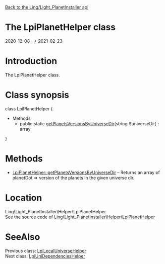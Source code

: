[Back to the Ling/Light_PlanetInstaller api](https://github.com/lingtalfi/Light_PlanetInstaller/blob/master/doc/api/Ling/Light_PlanetInstaller.md)



The LpiPlanetHelper class
================
2020-12-08 --> 2021-02-23






Introduction
============

The LpiPlanetHelper class.



Class synopsis
==============


class <span class="pl-k">LpiPlanetHelper</span>  {

- Methods
    - public static [getPlanetsVersionsByUniverseDir](https://github.com/lingtalfi/Light_PlanetInstaller/blob/master/doc/api/Ling/Light_PlanetInstaller/Helper/LpiPlanetHelper/getPlanetsVersionsByUniverseDir.md)(string $universeDir) : array

}






Methods
==============

- [LpiPlanetHelper::getPlanetsVersionsByUniverseDir](https://github.com/lingtalfi/Light_PlanetInstaller/blob/master/doc/api/Ling/Light_PlanetInstaller/Helper/LpiPlanetHelper/getPlanetsVersionsByUniverseDir.md) &ndash; Returns an array of planetDot => version of the planets in the given universe dir.





Location
=============
Ling\Light_PlanetInstaller\Helper\LpiPlanetHelper<br>
See the source code of [Ling\Light_PlanetInstaller\Helper\LpiPlanetHelper](https://github.com/lingtalfi/Light_PlanetInstaller/blob/master/Helper/LpiPlanetHelper.php)



SeeAlso
==============
Previous class: [LpiLocalUniverseHelper](https://github.com/lingtalfi/Light_PlanetInstaller/blob/master/doc/api/Ling/Light_PlanetInstaller/Helper/LpiLocalUniverseHelper.md)<br>Next class: [LpiUniDependenciesHelper](https://github.com/lingtalfi/Light_PlanetInstaller/blob/master/doc/api/Ling/Light_PlanetInstaller/Helper/LpiUniDependenciesHelper.md)<br>
